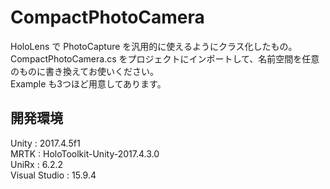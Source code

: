 # CompactPhotoCamera
HoloLens で PhotoCapture を汎用的に使えるようにクラス化したもの。  
CompactPhotoCamera.cs をプロジェクトにインポートして、名前空間を任意のものに書き換えてお使いください。  
Example も3つほど用意してあります。  

## 開発環境
Unity : 2017.4.5f1  
MRTK : HoloToolkit-Unity-2017.4.3.0  
UniRx : 6.2.2  
Visual Studio : 15.9.4  
